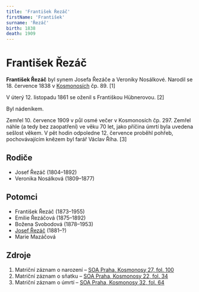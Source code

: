 ```yaml
---
title: 'František Řezáč'
firstName: 'František'
surname: 'Řezáč'
birth: 1838
death: 1909
---
```


# František Řezáč

**František Řezáč** byl synem Josefa Řezáče a Veroniky Nosálkové. Narodil se 18.&nbsp;července 1838 v&nbsp;[Kosmonosích](https://cs.wikipedia.org/wiki/Kosmonosy) čp.&nbsp;89. \[1\]

V&nbsp;úterý 12.&nbsp;listopadu 1861 se oženil s&nbsp;Františkou Hübnerovou. \[2\]

Byl nádeníkem.

Zemřel 10.&nbsp;července 1909 v&nbsp;půl osmé večer v&nbsp;Kosmonosích čp.&nbsp;297. Zemřel náhle (a tedy bez zaopatření) ve věku 70 let, jako příčina úmrtí byla uvedena sešlost věkem. V&nbsp;pět hodin odpoledne 12.&nbsp;července proběhl pohřeb, pochovávajícím knězem byl farář Václav Říha. \[3\]


## Rodiče

- Josef Řezáč (1804–1892)
- Veronika Nosálková (1809–1877)


## Potomci

- František Řezáč (1873–1955)
- Emilie Řezáčová (1875–1892)
- Božena Svobodová (1878–1953)
- [Josef Řezáč](rezac-josef-1881.md) (1881–?)
- Marie Mazáčová


## Zdroje

1. Matriční záznam o narození – [SOA Praha, Kosmonosy 27, fol. 100](http://ebadatelna.soapraha.cz/d/6832/144)
2. Matriční záznam o sňatku – [SOA Praha, Kosmonosy 22, fol. 34](https://ebadatelna.soapraha.cz/d/6834/37)
1. Matriční záznam o úmrtí – [SOA Praha, Kosmonosy 32, fol. 64](http://ebadatelna.soapraha.cz/d/6844/66)
